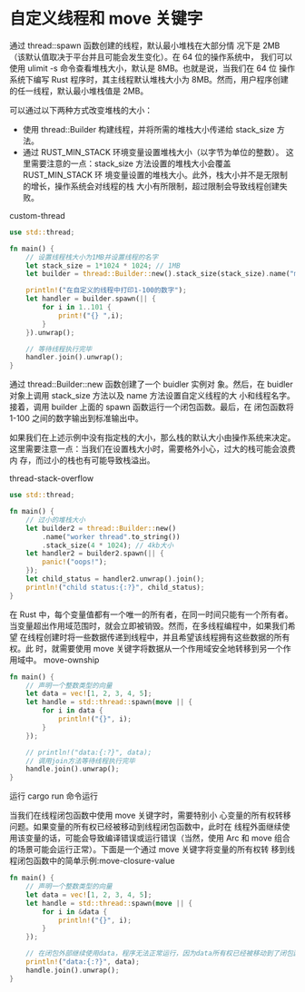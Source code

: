 # 自定义线程和 move 关键字
通过 thread::spawn 函数创建的线程，默认最小堆栈在大部分情
况下是 2MB（该默认值取决于平台并且可能会发生变化）。在 64 位的操作系统中，
我们可以使用 ulimit -s 命令查看堆栈大小，默认是 8MB。也就是说，当我们在 64 位
操作系统下编写 Rust 程序时，其主线程默认堆栈大小为 8MB。然而，用户程序创建
的任一线程，默认最小堆栈值是 2MB。

可以通过以下两种方式改变堆栈的大小：
- 使用 thread::Builder 构建线程，并将所需的堆栈大小传递给 stack_size 方法。
- 通过 RUST_MIN_STACK 环境变量设置堆栈大小（以字节为单位的整数）。
这里需要注意的一点：stack_size 方法设置的堆栈大小会覆盖 RUST_MIN_STACK 环
境变量设置的堆栈大小。此外，栈大小并不是无限制的增长，操作系统会对线程的栈
大小有所限制，超过限制会导致线程创建失败。

custom-thread
```rust
use std::thread;

fn main() {
    // 设置线程栈大小为1MB并设置线程的名字
    let stack_size = 1*1024 * 1024; // 1MB
    let builder = thread::Builder::new().stack_size(stack_size).name("my_thread".to_string());

    println!("在自定义的线程中打印1-100的数字");
    let handler = builder.spawn(|| {
        for i in 1..101 {
            print!("{} ",i);
        }
    }).unwrap();

    // 等待线程执行完毕
    handler.join().unwrap();
}
```
通过 thread::Builder::new 函数创建了一个 buidler 实例对
象。然后，在 buidler 对象上调用 stack_size 方法以及 name 方法设置自定义线程的大
小和线程名字。接着，调用 builder 上面的 spawn 函数运行一个闭包函数。最后，在
闭包函数将 1-100 之间的数字输出到标准输出中。

如果我们在上述示例中没有指定栈的大小，那么栈的默认大小由操作系统来决定。
这里需要注意一点：当我们在设置栈大小时，需要格外小心，过大的栈可能会浪费内
存，而过小的栈也有可能导致栈溢出。

thread-stack-overflow
```rust
use std::thread;

fn main() {
    // 过小的堆栈大小
    let builder2 = thread::Builder::new()
        .name("worker thread".to_string())
        .stack_size(4 * 1024); // 4kb大小
    let handler2 = builder2.spawn(|| {
        panic!("oops!");
    });
    let child_status = handler2.unwrap().join();
    println!("child status:{:?}", child_status);
}
```

在 Rust 中，每个变量值都有一个唯一的所有者，在同一时间只能有一个所有者。
当变量超出作用域范围时，就会立即被销毁。然而，在多线程编程中，如果我们希望
在线程创建时将一些数据传递到线程中，并且希望该线程拥有这些数据的所有权。此
时，就需要使用 move 关键字将数据从一个作用域安全地转移到另一个作用域中。
move-ownship

```rust
fn main() {
    // 声明一个整数类型的向量
    let data = vec![1, 2, 3, 4, 5];
    let handle = std::thread::spawn(move || {
        for i in data {
            println!("{}", i);
        }
    });

    // println!("data:{:?}", data);
    // 调用join方法等待线程执行完毕
    handle.join().unwrap();
}
```
运行 cargo run 命令运行

当我们在线程闭包函数中使用 move 关键字时，需要特别小
心变量的所有权转移问题。如果变量的所有权已经被移动到线程闭包函数中，此时在
线程外面继续使用该变量的话，可能会导致编译错误或运行错误（当然，使用 Arc 和
move 组合的场景可能会运行正常）。下面是一个通过 move 关键字将变量的所有权转
移到线程闭包函数中的简单示例:move-closure-value
```rust
fn main() {
    // 声明一个整数类型的向量
    let data = vec![1, 2, 3, 4, 5];
    let handle = std::thread::spawn(move || {
        for i in &data {
            println!("{}", i);
        }
    });

    // 在闭包外部继续使用data，程序无法正常运行，因为data所有权已经被移动到了闭包函数中
    println!("data:{:?}", data);
    handle.join().unwrap();
}
```
